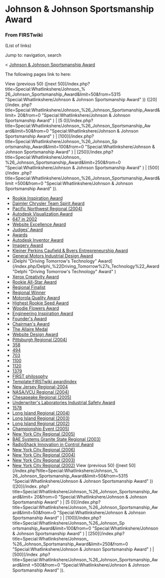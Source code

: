 # Johnson &amp; Johnson Sportsmanship Award

### From FIRSTwiki

(List of links)

Jump to: navigation, search

&lt; [Johnson &amp; Johnson Sportsmanship
Award](/index.php?title=Johnson_%26_Johnson_Sportsmanship_Award&redirect=no
"Johnson & Johnson Sportsmanship Award" )  

The following pages link to here:

View (previous 50) ([next 50](/index.php?title=Special:Whatlinkshere/Johnson_%
26_Johnson_Sportsmanship_Award&limit=50&from=5315
"Special:Whatlinkshere/Johnson & Johnson Sportsmanship Award" )) ([20](/index.
php?title=Special:Whatlinkshere/Johnson_%26_Johnson_Sportsmanship_Award&limit=
20&from=0 "Special:Whatlinkshere/Johnson & Johnson Sportsmanship Award" ) | [5
0](/index.php?title=Special:Whatlinkshere/Johnson_%26_Johnson_Sportsmanship_Aw
ard&limit=50&from=0 "Special:Whatlinkshere/Johnson & Johnson Sportsmanship
Award" ) | [100](/index.php?title=Special:Whatlinkshere/Johnson_%26_Johnson_Sp
ortsmanship_Award&limit=100&from=0 "Special:Whatlinkshere/Johnson & Johnson
Sportsmanship Award" ) | [250](/index.php?title=Special:Whatlinkshere/Johnson_
%26_Johnson_Sportsmanship_Award&limit=250&from=0
"Special:Whatlinkshere/Johnson & Johnson Sportsmanship Award" ) | [500](/index
.php?title=Special:Whatlinkshere/Johnson_%26_Johnson_Sportsmanship_Award&limit
=500&from=0 "Special:Whatlinkshere/Johnson & Johnson Sportsmanship Award" )).

  * [Rookie Inspiration Award](/index.php/Rookie_Inspiration_Award "Rookie Inspiration Award" )
  * [Daimler Chrysler Team Spirit Award](/index.php/Daimler_Chrysler_Team_Spirit_Award "Daimler Chrysler Team Spirit Award" )
  * [Pacific Northwest Regional (2004)](/index.php/Pacific_Northwest_Regional_%282004%29 "Pacific Northwest Regional \(2004\)" )
  * [Autodesk Visualization Award](/index.php/Autodesk_Visualization_Award "Autodesk Visualization Award" )
  * [647 in 2002](/index.php/647_in_2002 "647 in 2002" )
  * [Website Excellence Award](/index.php/Website_Excellence_Award "Website Excellence Award" )
  * [Judges' Award](/index.php/Judges%27_Award "Judges' Award" )
  * [Awards](/index.php/Awards "Awards" )
  * [Autodesk Inventor Award](/index.php/Autodesk_Inventor_Award "Autodesk Inventor Award" )
  * [Imagery Award](/index.php/Imagery_Award "Imagery Award" )
  * [Kleiner Perkins Caufield &amp; Byers Entrepreneurship Award](/index.php/Kleiner_Perkins_Caufield_%26_Byers_Entrepreneurship_Award "Kleiner Perkins Caufield & Byers Entrepreneurship Award" )
  * [General Motors Industrial Design Award](/index.php/General_Motors_Industrial_Design_Award "General Motors Industrial Design Award" )
  * [Delphi "Driving Tomorrow's Technology" Award](/index.php/Delphi_%22Driving_Tomorrow%27s_Technology%22_Award "Delphi "Driving Tomorrow's Technology" Award" )
  * [Xerox Creativity Award](/index.php/Xerox_Creativity_Award "Xerox Creativity Award" )
  * [Rookie All-Star Award](/index.php/Rookie_All-Star_Award "Rookie All-Star Award" )
  * [Regional Finalist](/index.php/Regional_Finalist "Regional Finalist" )
  * [Regional Winner](/index.php/Regional_Winner "Regional Winner" )
  * [Motorola Quality Award](/index.php/Motorola_Quality_Award "Motorola Quality Award" )
  * [Highest Rookie Seed Award](/index.php/Highest_Rookie_Seed_Award "Highest Rookie Seed Award" )
  * [Woodie Flowers Award](/index.php/Woodie_Flowers_Award "Woodie Flowers Award" )
  * [Engineering Inspiration Award](/index.php/Engineering_Inspiration_Award "Engineering Inspiration Award" )
  * [Founder's Award](/index.php/Founder%27s_Award "Founder's Award" )
  * [Chairman's Award](/index.php/Chairman%27s_Award "Chairman's Award" )
  * [The Allaire Medal](/index.php/The_Allaire_Medal "The Allaire Medal" )
  * [Website Design Award](/index.php/Website_Design_Award "Website Design Award" )
  * [Pittsburgh Regional (2004)](/index.php/Pittsburgh_Regional_%282004%29 "Pittsburgh Regional \(2004\)" )
  * [358](/index.php/358 "358" )
  * [494](/index.php/494 "494" )
  * [703](/index.php/703 "703" )
  * [1100](/index.php/1100 "1100" )
  * [1120](/index.php/1120 "1120" )
  * [1379](/index.php/1379 "1379" )
  * [FIRST philosophy](/index.php/FIRST_philosophy "FIRST philosophy" )
  * [Template:FIRSTwiki awardindex](/index.php/Template:FIRSTwiki_awardindex "Template:FIRSTwiki awardindex" )
  * [New Jersey Regional-2004](/index.php/New_Jersey_Regional-2004 "New Jersey Regional-2004" )
  * [NASA/VCU Regional (2004)](/index.php/NASA/VCU_Regional_%282004%29 "NASA/VCU Regional \(2004\)" )
  * [Chesapeake Regional (2005)](/index.php/Chesapeake_Regional_%282005%29 "Chesapeake Regional \(2005\)" )
  * [Underwriter's Laboratories Industrial Safety Award](/index.php/Underwriter%27s_Laboratories_Industrial_Safety_Award "Underwriter's Laboratories Industrial Safety Award" )
  * [1578](/index.php/1578 "1578" )
  * [Long Island Regional (2004)](/index.php/Long_Island_Regional_%282004%29 "Long Island Regional \(2004\)" )
  * [Long Island Regional (2003)](/index.php/Long_Island_Regional_%282003%29 "Long Island Regional \(2003\)" )
  * [Long Island Regional (2002)](/index.php/Long_Island_Regional_%282002%29 "Long Island Regional \(2002\)" )
  * [Championship Event (2005)](/index.php/Championship_Event_%282005%29 "Championship Event \(2005\)" )
  * [New York City Regional (2005)](/index.php/New_York_City_Regional_%282005%29 "New York City Regional \(2005\)" )
  * [BAE Systems Granite State Regional (2003)](/index.php/BAE_Systems_Granite_State_Regional_%282003%29 "BAE Systems Granite State Regional \(2003\)" )
  * [RadioShack Innovation in Control Award](/index.php/RadioShack_Innovation_in_Control_Award "RadioShack Innovation in Control Award" )
  * [New York City Regional (2006)](/index.php/New_York_City_Regional_%282006%29 "New York City Regional \(2006\)" )
  * [New York City Regional (2004)](/index.php/New_York_City_Regional_%282004%29 "New York City Regional \(2004\)" )
  * [New York City Regional (2003)](/index.php/New_York_City_Regional_%282003%29 "New York City Regional \(2003\)" )
  * [New York City Regional (2002)](/index.php/New_York_City_Regional_%282002%29 "New York City Regional \(2002\)" )
View (previous 50) ([next 50](/index.php?title=Special:Whatlinkshere/Johnson_%
26_Johnson_Sportsmanship_Award&limit=50&from=5315
"Special:Whatlinkshere/Johnson & Johnson Sportsmanship Award" )) ([20](/index.
php?title=Special:Whatlinkshere/Johnson_%26_Johnson_Sportsmanship_Award&limit=
20&from=0 "Special:Whatlinkshere/Johnson & Johnson Sportsmanship Award" ) | [5
0](/index.php?title=Special:Whatlinkshere/Johnson_%26_Johnson_Sportsmanship_Aw
ard&limit=50&from=0 "Special:Whatlinkshere/Johnson & Johnson Sportsmanship
Award" ) | [100](/index.php?title=Special:Whatlinkshere/Johnson_%26_Johnson_Sp
ortsmanship_Award&limit=100&from=0 "Special:Whatlinkshere/Johnson & Johnson
Sportsmanship Award" ) | [250](/index.php?title=Special:Whatlinkshere/Johnson_
%26_Johnson_Sportsmanship_Award&limit=250&from=0
"Special:Whatlinkshere/Johnson & Johnson Sportsmanship Award" ) | [500](/index
.php?title=Special:Whatlinkshere/Johnson_%26_Johnson_Sportsmanship_Award&limit
=500&from=0 "Special:Whatlinkshere/Johnson & Johnson Sportsmanship Award" )).

